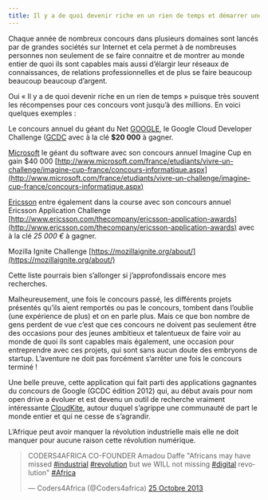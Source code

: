 ```yaml
---
title: Il y a de quoi devenir riche en un rien de temps et démarrer une startup.
---
```

Chaque année de nombreux concours dans plusieurs domaines sont lancés par de grandes sociétés sur Internet et cela permet à de nombreuses personnes non seulement de se faire connaitre et de montrer au monde entier de quoi ils sont capables <!--more-->mais aussi d’élargir leur réseaux de connaissances, de relations professionnelles et de plus se faire beaucoup beaucoup beaucoup d’argent.

Oui « Il y a de quoi devenir riche en un rien de temps » puisque très souvent les récompenses pour ces concours vont jusqu’à des millions.
En voici quelques exemples :

Le concours annuel du géant du Net [GOOGLE](http://google.fr), le Google Cloud Developer Challenge ([GCDC](http://www.google.com/events/gcdc2013) avec à la clé __$20 000__ à gagner.

[Microsoft](http://www.microsoft.com/fr-fr/default.aspx) le géant du software avec son concours annuel Imagine Cup en gain $40 000 [http://www.microsoft.com/france/etudiants/vivre-un-challenge/imagine-cup-france/concours-informatique.aspx](http://www.microsoft.com/france/etudiants/vivre-un-challenge/imagine-cup-france/concours-informatique.aspx)

[Ericsson](http://www.ericsson.com/fr) entre également dans la course avec son concours annuel Ericsson Application Challenge [http://www.ericsson.com/thecompany/ericsson-application-awards](http://www.ericsson.com/thecompany/ericsson-application-awards) avec à la clé *25 000 €* à gagner.

Mozilla Ignite Challenge
[https://mozillaignite.org/about/](https://mozillaignite.org/about/)

Cette liste pourrais bien s’allonger si j’approfondissais encore mes recherches.

Malheureusement, une fois le concours passé, les différents projets présentés qu’ils aient remportés ou pas le concours, tombent dans l’oublie (une expérience de plus) et on en parle plus. Mais ce que bon nombre de gens perdent de vue c’est que ces concours ne doivent pas seulement être des occasions pour des jeunes ambitieux et talentueux de faire voir au monde de quoi ils sont capables mais également, une occasion pour entreprendre avec ces projets, qui sont sans aucun doute des embryons de startup. L’aventure ne doit pas forcément s’arrêter une fois le concours terminé !

Une belle preuve, cette application qui fait parti des applications gagnantes du concours de Google (GCDC édition 2012) qui, au début avais pour nom open drive a évoluer et est devenu un outil de recherche vraiment intéressante [CloudKite](https://cloudkite.info/), autour duquel s’agrippe une communauté de part le monde entier et qui ne cesse de s’agrandir.

L’Afrique peut avoir manquer la révolution industrielle mais elle ne doit manquer pour aucune raison cette révolution numérique.

<blockquote class="twitter-tweet" lang="fr"><p lang="en" dir="ltr">CODERS4AFRICA CO-FOUNDER Amadou Daffe &quot;Africans may have missed <a href="https://twitter.com/hashtag/industrial?src=hash">#industrial</a> <a href="https://twitter.com/hashtag/revolution?src=hash">#revolution</a> but we WILL not missing <a href="https://twitter.com/hashtag/digital?src=hash">#digital</a> revolution&quot; <a href="https://twitter.com/hashtag/Africa?src=hash">#Africa</a></p>&mdash; Coders4Africa (@Coders4africa) <a href="https://twitter.com/Coders4africa/status/393742394757087232">25 Octobre 2013</a></blockquote>
<script async src="//platform.twitter.com/widgets.js" charset="utf-8"></script>
